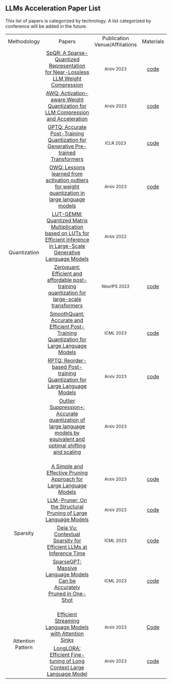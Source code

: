## LLMs Acceleration Paper List
This list of papers is categorized by technology. A list categorized by conference will be added in the future.
<table border=0 cellpadding=0 cellspacing=0 >
	<col width="10%" style='mso-width-source:userset;mso-width-alt:26080'>
	<col width="65%" style='mso-width-source:userset;mso-width-alt:26080'>
	<col width="20%" style='mso-width-source:userset;mso-width-alt:10944'>
	<col width="5%" style='mso-width-source:userset;mso-width-alt:6848'>
	<tr height=19 style='height:14.25pt'>
		<td class=xl6519452 width="10%" align="center">Methodology</td>
		<td class=xl6519452 width="65%" align="center">Papers</td>
		<td class=xl6519452 width="20%" align="center">Publication Venue/Affiliations</td>
		<td class=xl6519452 width="5%" align="center">Materials</td>
	</tr>
	<tr height=19 style='height:14.25pt'>
		<td rowspan=9 height=14.25 class=xl6519452 style='height:99.75pt' align="center">Quantization</td>
    	<td class=xl6519452 style='height:14.25pt' align="center"><a href="https://proceedings.neurips.cc/paper_files/paper/2019/hash/36ab62655fa81ce8735ce7cfdaf7c9e8-Abstract.html">SpQR: A Sparse-Quantized Representation for Near-Lossless LLM Weight Compression</a></td>
        <td class=xl6519452 align="center"><font size="2">Arxiv 2023</font></td>
		<td class=xl6519452 align="center"><a href="https://github.com/Vahe1994/SpQR">code</a></td>
    </tr>
	<tr height=19 style='height:14.25pt'>
    	<td height=19 class=xl6519452 style='height:14.25pt' align="center"><a href="https://arxiv.org/abs/2306.00978">AWQ: Activation-aware Weight Quantization for LLM Compression and Acceleration</a></td>
        <td class=xl6519452 align="center"><font size="2">Arxiv 2023</font></td>
		<td class=xl6519452 align="center"><a href="https://github.com/mit-han-lab/llm-awq">code</a></td>
    </tr>
	<tr height=19 style='height:14.25pt'>
    	<td height=19 class=xl6519452 style='height:14.25pt' align="center"><a href="https://arxiv.org/abs/2210.17323">GPTQ: Accurate Post-Training Quantization for Generative Pre-trained Transformers</a></td>
        <td class=xl6519452 align="center"><font size="2">ICLR 2023</font></td>
        <td class=xl6519452 align="center"><a href="https://github.com/IST-DASLab/gptq">code</a></td>
    </tr>
	<tr height=19 style='height:14.25pt'>
    	<td height=19 class=xl6519452 style='height:14.25pt' align="center"><a href="https://arxiv.org/abs/2306.02272">OWQ: Lessons learned from activation outliers for weight quantization in large language models</a></td>
        <td class=xl6519452 align="center"><font size="2">Arxiv 2023</font></td>
        <td class=xl6519452 align="center"><a href="https://github.com/xvyaward/owq">code</a></td>
    </tr>
	<tr height=19 style='height:14.25pt'>
    	<td height=19 class=xl6519452 style='height:14.25pt' align="center"><a href="https://arxiv.org/abs/2206.09557">LUT-GEMM: Quantized Matrix Multiplication based on LUTs for Efficient Inference in Large-Scale Generative Language Models</a></td>
        <td class=xl6519452 align="center"><font size="2">Arxiv 2022</font></td>
        <td class=xl6519452 align="center"></td>
    </tr>
	<tr height=19 style='height:14.25pt'>
		<td height=19 class=xl6519452 style='height:14.25pt' align="center"><a href="https://proceedings.neurips.cc/paper_files/paper/2022/hash/adf7fa39d65e2983d724ff7da57f00ac-Abstract-Conference.html">Zeroquant: Efficient and affordable post-training quantization for large-scale transformers</a></td>
        <td class=xl6519452 align="center"><font size="2">NeurIPS 2022</font></td>
	<td class=xl6519452 align="center"><a href="https://github.com/microsoft/DeepSpeed">code</a></td>
	</tr>
	<tr height=19 style='height:14.25pt'>
		<td height=19 class=xl6519452 style='height:14.25pt' align="center"><a href="https://proceedings.mlr.press/v202/xiao23c.html">SmoothQuant: Accurate and Efficient Post-Training Quantization for Large Language Models</a></td>
        <td class=xl6519452 align="center"><font size="2">ICML 2023</font></td>
		<td class=xl6519452 align="center"><a href="https://github.com/mit-han-lab/smoothquant">code</a></td>
	</tr>
	<tr height=19 style='height:14.25pt'>
		<td height=19 class=xl6519452 style='height:14.25pt' align="center"><a href="https://arxiv.org/abs/2304.01089">RPTQ: Reorder-based Post-training Quantization for Large Language Models</a></td>
        <td class=xl6519452 align="center"><font size="2">Arxiv 2023</font></td>
		<td class=xl6519452 align="center"><a href="https://github.com/hahnyuan/RPTQ4LLM">code</a></td>
	</tr>
	<tr height=19 style='height:14.25pt'>
		<td height=19 class=xl6519452 style='height:14.25pt' align="center"><a href="https://arxiv.org/abs/2304.01089">Outlier Suppression+: Accurate quantization of large language models by equivalent and optimal shifting and scaling</a></td>
        <td class=xl6519452 align="center"><font size="2">Arxiv 2023</font></td>
		<td class=xl6519452 align="center"></a></td>
	</tr>
	<tr height=19 style='height:14.25pt'>
    	<td height=19 class=xl6519452 style='height:14.25pt'></td>
    	<td class=xl6519452></td>
    	<td class=xl6519452></td>
        <td class=xl6519452></td>
    </tr>
	<tr height=19 style='height:14.25pt'>
		<td rowspan=4 height=57 class=xl6519452 style='height:85.5pt' align="center">Sparsity</td>
    	<td class=xl6519452 style='height:14.25pt' align="center"><a href="https://arxiv.org/abs/2306.11695">A Simple and Effective Pruning Approach for Large Language Models</a></td>
        <td class=xl6519452 align="center"><font size="2">Arxiv 2023</font></td>
        	<td class=xl6519452 align="center"><a href="https://github.com/locuslab/wanda">code</a></td>
    </tr>
	<tr height=19 style='height:14.25pt'>
    	<td height=19 class=xl6519452 style='height:14.25pt' align="center"><a href="https://arxiv.org/abs/2305.11627">LLM-Pruner: On the Structural Pruning of Large Language Models</a></td>
        <td class=xl6519452 align="center"><font size="2">Arxiv 2023</font></td>
		<td class=xl6519452 align="center"><a href="https://github.com/horseee/LLM-Pruner">code</a></td>
    </tr>
	<tr height=19 style='height:14.25pt'>
    	<td height=19 class=xl6519452 style='height:14.25pt' align="center"><a href="https://proceedings.mlr.press/v202/liu23am.html">Deja Vu: Contextual Sparsity for Efficient LLMs at Inference Time</a></td>
        <td class=xl6519452 align="center"><font size="2">ICML 2023</font></td>
		<td class=xl6519452 align="center"><a href="https://github.com/FMInference/DejaVu">code</a></td>
    </tr>
	<tr height=19 style='height:14.25pt'>
    	<td height=19 class=xl6519452 style='height:14.25pt' align="center"><a href="https://arxiv.org/abs/2301.00774">SparseGPT: Massive Language Models Can be Accurately Pruned in One-Shot</a></td>
        <td class=xl6519452 align="center"><font size="2">ICML 2023</font></td>
		<td class=xl6519452 align="center"><a href="https://github.com/IST-DASLab/sparsegpt">code</a></td>
    </tr>
	<tr height=19 style='height:14.25pt'>
    	<td height=19 class=xl6519452 style='height:14.25pt'></td>
    	<td class=xl6519452></td>
    	<td class=xl6519452></td>
        <td class=xl6519452></td>
    </tr>
	<tr height=19 style='height:14.25pt'>
		<td rowspan=2 height=95 class=xl6519452 style='height:85.5pt' align="center">Attention Pattern</td>
    	<td class=xl6519452 style='height:14.25pt' align="center"><a href="https://arxiv.org/abs/2309.17453">Efficient Streaming Language Models with Attention Sinks</a></td>
        <td class=xl6519452 align="center"><font size="2">Arxiv 2023</font></td>
        <td class=xl6519452 align="center"><a href="https://github.com/mit-han-lab/streaming-llm">Code</a></td>
    </tr>
	<tr height=19 style='height:14.25pt'>
    	<td height=19 class=xl6519452 style='height:14.25pt' align="center"><a href="https://arxiv.org/pdf/2309.12307.pdf">LongLORA: Efficient Fine-tuning of Long Context Large Language Model</a></td>
        <td class=xl6519452 align="center"><font size="2">Arxiv 2023</font></td>
		<td class=xl6519452 align="center"><a href="https://github.com/dvlab-research/LongLoRA">code</a></td>
    </tr>
</table>
